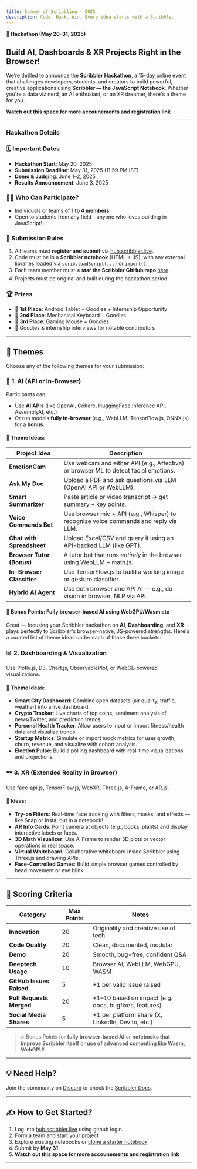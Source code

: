 ```yaml
---
title: Summer of Scribbling - 2025
description: Code. Hack. Win. Every idea starts with a Scribble.
---
```



**🚀  Hackathon (May 20–31, 2025)**

## Build AI, Dashboards & XR Projects Right in the Browser!

We’re thrilled to announce the **Scribbler Hackathon**, a 15-day online event that challenges developers, students, and creators to build powerful, creative applications using **Scribbler — the JavaScript Notebook**. Whether you're a data viz nerd, an AI enthusiast, or an XR dreamer, there's a theme for you.

**Watch out this space for more accounements and registration link**

---
### Hackathon Details

### 🗓️ Important Dates

* **Hackathon Start**: May 20, 2025
* **Submission Deadline**: May 31, 2025 (11:59 PM IST)
* **Demo & Judging**: June 1–2, 2025
* **Results Announcement**: June 3, 2025

### 👨‍💻 Who Can Participate?

* Individuals or teams of **1 to 4 members**
* Open to students from any field - anyone who loves building in JavaScript!

### 🧾 Submission Rules

1. All teams must **register and submit** via [hub.scribbler.live](https://hub.scribbler.live).
2. Code must be in a **Scribbler notebook** (HTML + JS), with any external libraries loaded via `scrib.loadScript(...)` or `import()`.
3. Each team member must **⭐ star the Scribbler GitHub repo** [here](https://github.com/scribbler-notebook/scribbler).
4. Projects must be original and built during the hackathon period.

### 🏆 Prizes

* 🏅 **1st Place**: Android Tablet + Goodies + Internship Opportunity
* 🥈 **2nd Place**: Mechanical Keyboard + Goodies
* 🥉 **3rd Place**: Gaming Mouse + Goodies
* 🎁 Goodies & internship interviews for notable contributors

---

## 🎯 Themes

Choose any of the following themes for your submission:

### 🧠 **1. AI (API or In-Browser)**

Participants can:

* Use **AI APIs** (like OpenAI, Cohere, HuggingFace Inference API, AssemblyAI, etc.)
* Or run models **fully in-browser** (e.g., WebLLM, TensorFlow\.js, ONNX.js) for a **bonus**.

#### 🔹 Theme Ideas:

| **Project Idea**          | **Description**                                                                      |
| ------------------------- | ------------------------------------------------------------------------------------ |
| **EmotionCam**            | Use webcam and either API (e.g., Affectiva) or browser ML to detect facial emotions. |
| **Ask My Doc**            | Upload a PDF and ask questions via LLM (OpenAI API or WebLLM).                       |
| **Smart Summarizer**      | Paste article or video transcript → get summary + key points.                        |
| **Voice Commands Bot**    | Use browser mic + API (e.g., Whisper) to recognize voice commands and reply via LLM. |
| **Chat with Spreadsheet** | Upload Excel/CSV and query it using an API-backed LLM (like GPT).                    |
| **Browser Tutor (Bonus)** | A tutor bot that runs *entirely* in the browser using WebLLM + math.js.              |
| **In-Browser Classifier** | Use TensorFlow\.js to build a working image or gesture classifier.                   |
| **Hybrid AI Agent**       | Use both browser and API AI — e.g., do vision in browser, NLP via API.               |

#### 🎁 Bonus Points: Fully browser-based AI using WebGPU/Wasm etc

Great — focusing your Scribbler hackathon on **AI**, **Dashboarding**, and **XR** plays perfectly to Scribbler's browser-native, JS-powered strengths. Here's a curated list of theme ideas under each of those three buckets:


### 📊 **2. Dashboarding & Visualization**

Use Plotly.js, D3, Chart.js, ObservablePlot, or WebGL-powered visualizations.

#### 🔹 Theme Ideas:

* **Smart City Dashboard**: Combine open datasets (air quality, traffic, weather) into a live dashboard.
* **Crypto Tracker**: Live charts of top coins, sentiment analysis of news/Twitter, and prediction trends.
* **Personal Health Tracker**: Allow users to input or import fitness/health data and visualize trends.
* **Startup Metrics**: Simulate or import mock metrics for user growth, churn, revenue, and visualize with cohort analysis.
* **Election Pulse**: Build a polling dashboard with real-time visualizations and projections.



### 🕶️ **3. XR (Extended Reality in Browser)**

Use face-api.js, TensorFlow\.js, WebXR, Three.js, A-Frame, or AR.js.

#### 🔹 Ideas:

* **Try-on Filters**: Real-time face tracking with filters, masks, and effects — like Snap or Insta, but in a notebook!
* **AR Info Cards**: Point camera at objects (e.g., books, plants) and display interactive labels or facts.
* **3D Math Visualizer**: Use A-Frame to render 3D plots or vector operations in real space.
* **Virtual Whiteboard**: Collaborative whiteboard inside Scribbler using Three.js and drawing APIs.
* **Face-Controlled Games**: Build simple browser games controlled by head movement or eye blink.




---

## 🧮 Scoring Criteria

| **Category**             | **Max Points** | **Notes**                                             |
| ------------------------ | -------------- | ----------------------------------------------------- |
| **Innovation**      | 20             | Originality and creative use of tech                  |
| **Code Quality**      | 20             | Clean, documented, modular                            |
| **Demo**         | 20             | Smooth, bug-free, confident Q\&A                      |
| **Deeptech Usage**       | 10             | Browser AI, WebLLM, WebGPU, WASM                     |
| **GitHub Issues Raised** | 5              | +1 per valid issue raised                             |
| **Pull Requests Merged** | 20             | +1–10 based on impact (e.g. docs, bugfixes, features) |
| **Social Media Shares**  | 5              | +1 per platform share (X, LinkedIn, Dev.to, etc.)     |

> 🔥 Bonus Points for **fully browser-based AI** or **notebooks that improve Scribbler itself** or **use of advanced computing like Wasm, WebGPU**!

---

## 💡 Need Help?

Join the community on [Discord](https://join.scribbler.live) or check the [Scribbler Docs](https://scribbler.live/docs).

---

## ✍️ How to Get Started?

1. Log into [hub.scribbler.live](https://hub.scribbler.live) using github login.
2. Form a team and start your project
3. Explore existing notebooks or [clone a starter notebook](https://github.com/gopi-suvanam/scribbler/tree/main/examples)
4. Submit by **May 31**
5. **Watch out this space for more accounements and registration link**

---



